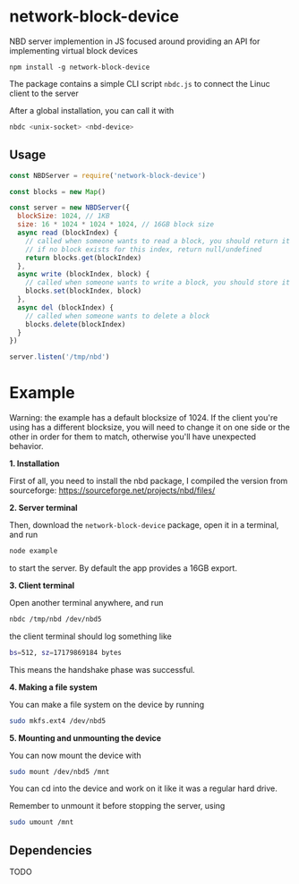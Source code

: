 # network-block-device

NBD server implemention in JS focused around providing an API for implementing virtual block devices

```
npm install -g network-block-device
```

The package contains a simple CLI script `nbdc.js` to connect the Linuc client to the server

After a global installation, you can call it with

```bash
nbdc <unix-socket> <nbd-device>
```

## Usage

```js
const NBDServer = require('network-block-device')

const blocks = new Map()

const server = new NBDServer({
  blockSize: 1024, // 1KB
  size: 16 * 1024 * 1024 * 1024, // 16GB block size
  async read (blockIndex) {
    // called when someone wants to read a block, you should return it
    // if no block exists for this index, return null/undefined
    return blocks.get(blockIndex)
  },
  async write (blockIndex, block) {
    // called when someone wants to write a block, you should store it
    blocks.set(blockIndex, block)
  },
  async del (blockIndex) {
    // called when someone wants to delete a block
    blocks.delete(blockIndex)
  }
})

server.listen('/tmp/nbd')
```

# Example

Warning: the example has a default blocksize of 1024. If the client you're using has a different blocksize, you will need to change it on one side or the other in order for them to match, otherwise you'll have unexpected behavior.

**1. Installation**

First of all, you need to install the nbd package, I compiled the version from sourceforge: https://sourceforge.net/projects/nbd/files/

**2. Server terminal**

Then, download the `network-block-device` package, open it in a terminal, and run

```bash
node example
```

to start the server. By default the app provides a 16GB export.

**3. Client terminal**

Open another terminal anywhere, and run 

```bash
nbdc /tmp/nbd /dev/nbd5
```
the client terminal should log something like

```bash
bs=512, sz=17179869184 bytes
```
This means the handshake phase was successful.

**4. Making a file system**

You can make a file system on the device by running

```bash
sudo mkfs.ext4 /dev/nbd5
```

**5. Mounting and unmounting the device**

You can now mount the device with

```bash
sudo mount /dev/nbd5 /mnt
```
You can cd into the device and work on it like it was a regular hard drive. 

Remember to unmount it before stopping the server, using

```bash
sudo umount /mnt
```

## Dependencies

TODO
